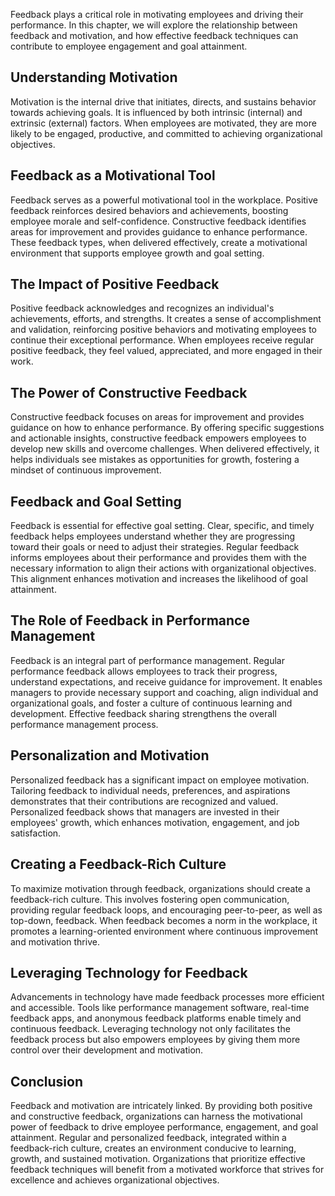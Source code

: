 
Feedback plays a critical role in motivating employees and driving their performance. In this chapter, we will explore the relationship between feedback and motivation, and how effective feedback techniques can contribute to employee engagement and goal attainment.

Understanding Motivation
------------------------

Motivation is the internal drive that initiates, directs, and sustains behavior towards achieving goals. It is influenced by both intrinsic (internal) and extrinsic (external) factors. When employees are motivated, they are more likely to be engaged, productive, and committed to achieving organizational objectives.

Feedback as a Motivational Tool
-------------------------------

Feedback serves as a powerful motivational tool in the workplace. Positive feedback reinforces desired behaviors and achievements, boosting employee morale and self-confidence. Constructive feedback identifies areas for improvement and provides guidance to enhance performance. These feedback types, when delivered effectively, create a motivational environment that supports employee growth and goal setting.

The Impact of Positive Feedback
-------------------------------

Positive feedback acknowledges and recognizes an individual's achievements, efforts, and strengths. It creates a sense of accomplishment and validation, reinforcing positive behaviors and motivating employees to continue their exceptional performance. When employees receive regular positive feedback, they feel valued, appreciated, and more engaged in their work.

The Power of Constructive Feedback
----------------------------------

Constructive feedback focuses on areas for improvement and provides guidance on how to enhance performance. By offering specific suggestions and actionable insights, constructive feedback empowers employees to develop new skills and overcome challenges. When delivered effectively, it helps individuals see mistakes as opportunities for growth, fostering a mindset of continuous improvement.

Feedback and Goal Setting
-------------------------

Feedback is essential for effective goal setting. Clear, specific, and timely feedback helps employees understand whether they are progressing toward their goals or need to adjust their strategies. Regular feedback informs employees about their performance and provides them with the necessary information to align their actions with organizational objectives. This alignment enhances motivation and increases the likelihood of goal attainment.

The Role of Feedback in Performance Management
----------------------------------------------

Feedback is an integral part of performance management. Regular performance feedback allows employees to track their progress, understand expectations, and receive guidance for improvement. It enables managers to provide necessary support and coaching, align individual and organizational goals, and foster a culture of continuous learning and development. Effective feedback sharing strengthens the overall performance management process.

Personalization and Motivation
------------------------------

Personalized feedback has a significant impact on employee motivation. Tailoring feedback to individual needs, preferences, and aspirations demonstrates that their contributions are recognized and valued. Personalized feedback shows that managers are invested in their employees' growth, which enhances motivation, engagement, and job satisfaction.

Creating a Feedback-Rich Culture
--------------------------------

To maximize motivation through feedback, organizations should create a feedback-rich culture. This involves fostering open communication, providing regular feedback loops, and encouraging peer-to-peer, as well as top-down, feedback. When feedback becomes a norm in the workplace, it promotes a learning-oriented environment where continuous improvement and motivation thrive.

Leveraging Technology for Feedback
----------------------------------

Advancements in technology have made feedback processes more efficient and accessible. Tools like performance management software, real-time feedback apps, and anonymous feedback platforms enable timely and continuous feedback. Leveraging technology not only facilitates the feedback process but also empowers employees by giving them more control over their development and motivation.

Conclusion
----------

Feedback and motivation are intricately linked. By providing both positive and constructive feedback, organizations can harness the motivational power of feedback to drive employee performance, engagement, and goal attainment. Regular and personalized feedback, integrated within a feedback-rich culture, creates an environment conducive to learning, growth, and sustained motivation. Organizations that prioritize effective feedback techniques will benefit from a motivated workforce that strives for excellence and achieves organizational objectives.
